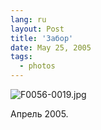 ```yaml
---
lang: ru
layout: Post
title: 'Забор'
date: May 25, 2005
tags:
  - photos
---
```


![F0056-0019.jpg](upload://F0056-0019.jpg)



Апрель 2005.
